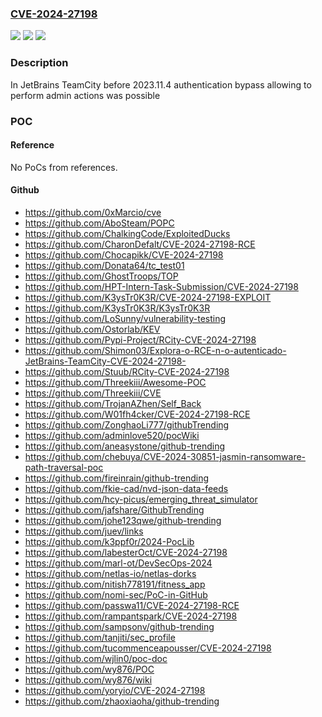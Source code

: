 ### [CVE-2024-27198](https://cve.mitre.org/cgi-bin/cvename.cgi?name=CVE-2024-27198)
![](https://img.shields.io/static/v1?label=Product&message=TeamCity&color=blue)
![](https://img.shields.io/static/v1?label=Version&message=0%3C%202023.11.4%20&color=brighgreen)
![](https://img.shields.io/static/v1?label=Vulnerability&message=CWE-288&color=brighgreen)

### Description

In JetBrains TeamCity before 2023.11.4 authentication bypass allowing to perform admin actions was possible

### POC

#### Reference
No PoCs from references.

#### Github
- https://github.com/0xMarcio/cve
- https://github.com/AboSteam/POPC
- https://github.com/ChalkingCode/ExploitedDucks
- https://github.com/CharonDefalt/CVE-2024-27198-RCE
- https://github.com/Chocapikk/CVE-2024-27198
- https://github.com/Donata64/tc_test01
- https://github.com/GhostTroops/TOP
- https://github.com/HPT-Intern-Task-Submission/CVE-2024-27198
- https://github.com/K3ysTr0K3R/CVE-2024-27198-EXPLOIT
- https://github.com/K3ysTr0K3R/K3ysTr0K3R
- https://github.com/LoSunny/vulnerability-testing
- https://github.com/Ostorlab/KEV
- https://github.com/Pypi-Project/RCity-CVE-2024-27198
- https://github.com/Shimon03/Explora-o-RCE-n-o-autenticado-JetBrains-TeamCity-CVE-2024-27198-
- https://github.com/Stuub/RCity-CVE-2024-27198
- https://github.com/Threekiii/Awesome-POC
- https://github.com/Threekiii/CVE
- https://github.com/TrojanAZhen/Self_Back
- https://github.com/W01fh4cker/CVE-2024-27198-RCE
- https://github.com/ZonghaoLi777/githubTrending
- https://github.com/adminlove520/pocWiki
- https://github.com/aneasystone/github-trending
- https://github.com/chebuya/CVE-2024-30851-jasmin-ransomware-path-traversal-poc
- https://github.com/fireinrain/github-trending
- https://github.com/fkie-cad/nvd-json-data-feeds
- https://github.com/hcy-picus/emerging_threat_simulator
- https://github.com/jafshare/GithubTrending
- https://github.com/johe123qwe/github-trending
- https://github.com/juev/links
- https://github.com/k3ppf0r/2024-PocLib
- https://github.com/labesterOct/CVE-2024-27198
- https://github.com/marl-ot/DevSecOps-2024
- https://github.com/netlas-io/netlas-dorks
- https://github.com/nitish778191/fitness_app
- https://github.com/nomi-sec/PoC-in-GitHub
- https://github.com/passwa11/CVE-2024-27198-RCE
- https://github.com/rampantspark/CVE-2024-27198
- https://github.com/sampsonv/github-trending
- https://github.com/tanjiti/sec_profile
- https://github.com/tucommenceapousser/CVE-2024-27198
- https://github.com/wjlin0/poc-doc
- https://github.com/wy876/POC
- https://github.com/wy876/wiki
- https://github.com/yoryio/CVE-2024-27198
- https://github.com/zhaoxiaoha/github-trending


